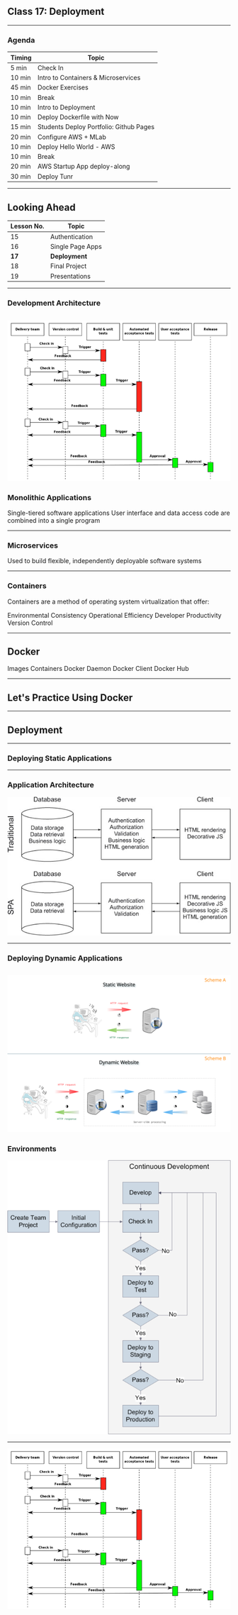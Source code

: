 ## Class 17: Deployment

---
### Agenda
| Timing | Topic                                    |
| ------ | ---------------------------------------- |
| 5  min | Check In                                 |
| 10 min | Intro to Containers & Microservices      |
| 45 min | Docker Exercises                         |
| 10 min | Break                                    |
| 10 min | Intro to Deployment                      |
| 10 min | Deploy Dockerfile with Now               |
| 15 min | Students Deploy Portfolio: Github Pages  |
| 20 min | Configure AWS + MLab                     |
| 10 min | Deploy Hello World - AWS                 |
| 10 min | Break                                    |
| 20 min | AWS Startup App deploy-along             |
| 30 min | Deploy Tunr                              |

---
## Looking Ahead
| Lesson No. |       Topic        |
| ---------- | ------------------ |
|     15     |   Authentication   |
|     16     |   Single Page Apps |
|   **17**   | **Deployment**     |
|     18     |   Final Project    |
|     19     |   Presentations    |

---
### Development Architecture
![JS Application](images/Continuous_Delivery_process_diagram.svg.png)
---
### Monolithic Applications

Single-tiered software applications
User interface and data access code are combined into a single program

---

### Microservices

Used to build flexible, independently deployable software systems

---

### Containers

Containers are a method of operating system virtualization that offer:

Environmental Consistency
Operational Efficiency
Developer Productivity
Version Control

---
## Docker

Images
Containers
Docker Daemon
Docker Client
Docker Hub

---
## Let's Practice Using Docker

---
## Deployment

---
### Deploying Static Applications

---
### Application Architecture
![JS Application](images/02-fig.jpg)


---
### Deploying Dynamic Applications
![JS Application](images/dynamic.png)
---
### Environments
![JS Application](images/CD.png)

---
![JS Application](images/Continuous_Delivery_process_diagram.svg.png)
